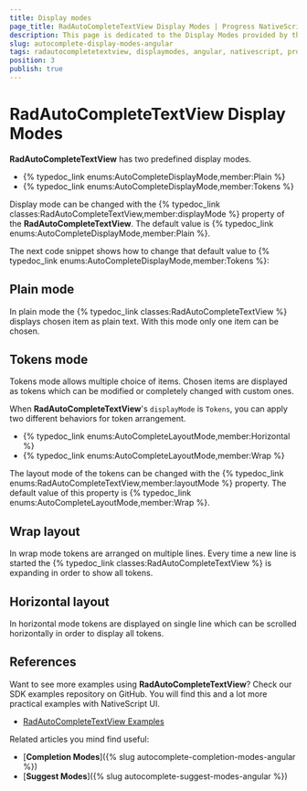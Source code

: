 ```yaml
---
title: Display modes
page_title: RadAutoCompleteTextView Display Modes | Progress NativeScript UI Documentation
description: This page is dedicated to the Display Modes provided by the RadAutoCompleteTextView control.
slug: autocomplete-display-modes-angular
tags: radautocompletetextview, displaymodes, angular, nativescript, professional, ui
position: 3
publish: true
---
```


# RadAutoCompleteTextView Display Modes

**RadAutoCompleteTextView** has two predefined display modes.

- {% typedoc_link enums:AutoCompleteDisplayMode,member:Plain %}
- {% typedoc_link enums:AutoCompleteDisplayMode,member:Tokens %}

Display mode can be changed with the {% typedoc_link classes:RadAutoCompleteTextView,member:displayMode %} property of the **RadAutoCompleteTextView**. The default value is {% typedoc_link enums:AutoCompleteDisplayMode,member:Plain %}.

The next code snippet shows how to change that default value to {% typedoc_link enums:AutoCompleteDisplayMode,member:Tokens %}:

<snippet id='angular-autocomplete-tokens-mode-html'/>
<snippet id='angular-autocomplete-tokens-mode'/>

## Plain mode
In plain mode the {% typedoc_link classes:RadAutoCompleteTextView %} displays chosen item as plain text. With this mode only one item can be chosen.

## Tokens mode
Tokens mode allows multiple choice of items. Chosen items are displayed as tokens which can be modified or completely changed with custom ones.

When **RadAutoCompleteTextView**'s `displayMode` is `Tokens`, you can apply two different behaviors for token arrangement.

- {% typedoc_link enums:AutoCompleteLayoutMode,member:Horizontal %}
- {% typedoc_link enums:AutoCompleteLayoutMode,member:Wrap %}

The layout mode of the tokens can be changed with the {% typedoc_link enums:RadAutoCompleteTextView,member:layoutMode %} property. The default value of this property is {% typedoc_link enums:AutoCompleteLayoutMode,member:Wrap %}.

<snippet id='angular-autocomplete-layouts-wrap-html'/>
<snippet id='angular-autocomplete-layouts-wrap'/>

## Wrap layout
In wrap mode tokens are arranged on multiple lines. Every time a new line is started the {% typedoc_link classes:RadAutoCompleteTextView %} is expanding in order to show all tokens.

## Horizontal layout
In horizontal mode tokens are displayed on single line which can be scrolled horizontally in order to display all tokens.

## References
Want to see more examples using **RadAutoCompleteTextView**?
Check our SDK examples repository on GitHub. You will find this and a lot more practical examples with NativeScript UI.

* [RadAutoCompleteTextView Examples](https://github.com/telerik/nativescript-ui-samples/tree/master/autocomplete/app/)

Related articles you mind find useful:

* [**Completion Modes**]({% slug autocomplete-completion-modes-angular %})
* [**Suggest Modes**]({% slug autocomplete-suggest-modes-angular %})
